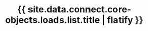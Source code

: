---
# -------------------------- #
#      ENDPOINT DETAILS      #
# -------------------------- #

product-type: "connect"
content-type: "api-endpoint"
endpoint: "load"
key: "list-last-loads-for-account"
version: "4"


# -------------------------- #
#       METHOD DETAILS       #
# -------------------------- #

title: "{{ site.data.connect.core-objects.loads.list.title | flatify }}"
method: "get"
short-url: |
  /v{{ endpoint.version }}{{ object.endpoint-url }}
full-url: |
  {{ api.base-url }}{{ endpoint.short-url | flatify }}
short: "{{ site.data.connect.core-objects.loads.list.short | flatify }}"
description: |
  {% include note.html type="single-line" content="**This endpoint is in beta.**" %}

  {{ site.data.connect.core-objects.loads.list.description | flatify }}


# -------------------------- #
#       METHOD ARGUMENTS     #
# -------------------------- #

## This depends on the method being used, and the type of endpoint.

arguments:
  - name: "client_id"
    required: true
    type: "path parameter"
    description: |
      A path parameter corresponding to the unique ID of a Stitch account.

      **Note**: The client ID must be associated with the provided access token.
    example-value: |
      116078


# -------------------------- #
#           RETURNS          #
# -------------------------- #

returns: |
  If successful, the API will return a status of <code class="api success">200 OK</code> and an array of [Load objects]({{ site.data.connect.core-objects.load.object }}), one for each stream associated with the provided client ID.


# ------------------------------ #
#   EXAMPLE REQUEST & RESPONSES  #
# ------------------------------ #

examples:
  - type: "Request"
    request-url: "{{ endpoint.short-url | flatify | strip_newlines }}"
    header: "{{ site.data.connect.request-headers.get.without-body | flatify }}"

  - type: "Response"
    language: "json"
    code: |
      TODO

  - type: "Errors"
    # Included only if there are errors for the endpoint
    # The errors live in: _data/connect/response-codes.yml
---